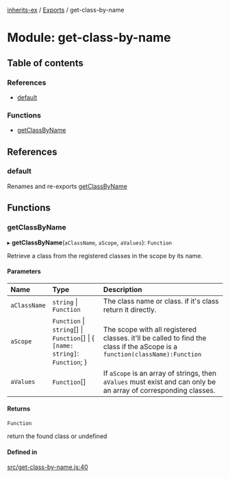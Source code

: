 [inherits-ex](../README.md) / [Exports](../modules.md) / get-class-by-name

# Module: get-class-by-name

## Table of contents

### References

- [default](get_class_by_name.md#default)

### Functions

- [getClassByName](get_class_by_name.md#getclassbyname)

## References

### default

Renames and re-exports [getClassByName](get_class_by_name.md#getclassbyname)

## Functions

### getClassByName

▸ **getClassByName**(`aClassName`, `aScope`, `aValues`): `Function`

Retrieve a class from the registered classes in the scope by its name.

#### Parameters

| Name | Type | Description |
| :------ | :------ | :------ |
| `aClassName` | `string` \| `Function` | The class name or class. if it's class return it directly. |
| `aScope` | `Function` \| `string`[] \| `Function`[] \| { `[name: string]`: `Function`;  } | The scope with all registered classes. it'll be called to find the class if the aScope is a `function(className):Function` |
| `aValues` | `Function`[] | If `aScope` is an array of strings, then `aValues` must exist and can only be an array of corresponding classes. |

#### Returns

`Function`

return the found class or undefined

#### Defined in

[src/get-class-by-name.js:40](https://github.com/snowyu/inherits-ex.js/blob/696e49c/src/get-class-by-name.js#L40)

